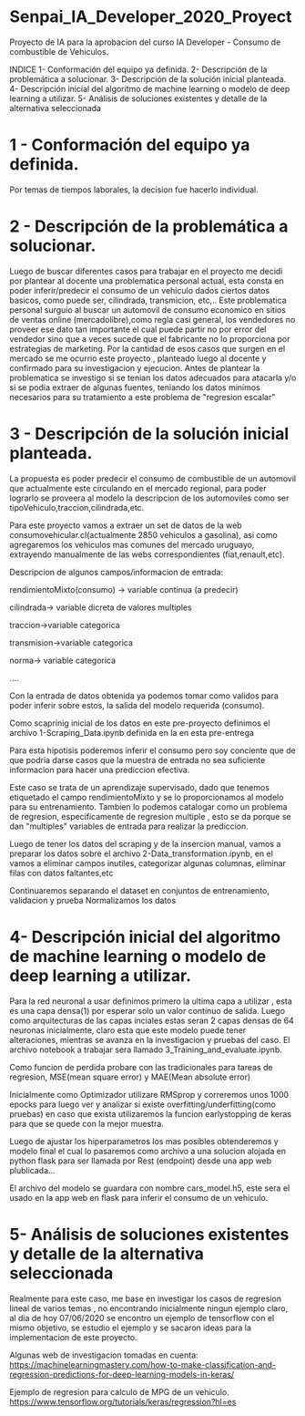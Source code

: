 # Senpai_IA_Developer_2020_Proyect
Proyecto de IA para la aprobacion del curso IA Developer - Consumo de combustible de Vehiculos.

INDICE
1- Conformación del equipo ya definida.
2- Descripción de la problemática a solucionar.
3- Descripción de la solución inicial planteada.
4- Descripción inicial del algoritmo de machine learning o modelo de deep learning a
utilizar.
5- Análisis de soluciones existentes y detalle de la alternativa seleccionada


# 1 - Conformación del equipo ya definida.
Por temas de tiempos laborales, la decision fue hacerlo individual.

# 2 - Descripción de la problemática a solucionar.
Luego de buscar diferentes casos para trabajar en el proyecto me decidi por plantear al docente una problematica personal actual, esta consta en poder inferir/predecir el consumo de un vehiculo dados ciertos datos basicos, como puede ser, cilindrada, transmicion, etc,.. Este problematica  personal surguio al buscar un automovil de consumo  economico en sitios de ventas online (mercadolibre),como regla casi general, los vendedores no proveer ese dato tan importante el cual puede partir no por error del vendedor sino que a veces sucede que el fabricante no lo proporciona por estrategias de marketing. Por la cantidad de esos casos que surgen en el  mercado se me ocurrio este proyecto , planteado luego al docente y confirmado para su investigacion y ejecucion.
Antes de plantear la problematica se investigo si se tenian los datos adecuados para atacarla y/o si se podia extraer de algunas fuentes, teniando los datos minimos necesarios para su tratamiento a este problema de "regresion escalar"

# 3 - Descripción de la solución inicial planteada.

La propuesta es poder predecir el consumo de combustible de un automovil que actualmente este circulando en el mercado regional, para poder lograrlo se proveera al modelo la descripcion de los automoviles como ser tipoVehiculo,traccion,cilindrada,etc.

Para este proyecto vamos a extraer un set de datos de la web consumovehicular.cl(actualmente 2850 vehiculos a gasolina), asi como agregaremos los vehiculos mas comunes del mercado uruguayo, extrayendo manualmente de las webs correspondientes (fiat,renault,etc).

Descripcion de algunos campos/informacion de entrada:

rendimientoMixto(consumo) -> variable continua (a predecir)

cilindrada->  variable dicreta de valores multiples

traccion->variable categorica

transmision->variable categorica

norma-> variable categorica

....

Con la entrada de datos obtenida ya podemos tomar como validos para poder inferir sobre estos, la salida del modelo requerida (consumo).

Como scaprinig inicial de los datos en este pre-proyecto definimos el archivo 1-Scraping_Data.ipynb definida en la en esta pre-entrega

Para esta hipotisis poderemos inferir el consumo pero soy conciente que de que podria darse casos que la muestra de entrada no sea suficiente informacion para hacer una prediccion efectiva. 

Este caso se trata de un aprendizaje supervisado, dado que tenemos etiquetado el campo rendimientoMixto y se lo proporcionamos al modelo para su entrenamiento. Tambien lo podemos catalogar como un problema de regresion, especificamente de regresion multiple , esto se da porque se dan "multiples" variables de entrada para realizar la prediccion.

Luego de tener los datos del scraping y de la insercion manual, vamos a preparar los datos sobre el archivo 2-Data_transformation.ipynb, en el vamos a eliminar campos inutiles, categorizar algunas columnas, eliminar filas con datos faltantes,etc

Continuaremos separando el dataset en conjuntos de entrenamiento, validacion y prueba
Normalizamos los datos

# 4- Descripción inicial del algoritmo de machine learning o modelo de deep learning a utilizar.

Para la red neuronal a usar definimos primero la ultima capa a utilizar , esta es una capa densa(1) por esperar solo un valor continuo de salida.
Luego como arquitecturas de las capas inciales estas seran 2 capas densas de 64 neuronas inicialmente, claro esta que este modelo puede tener alteraciones, mientras se avanza en la investigacion y pruebas del caso. El archivo notebook a trabajar sera llamado 3_Training_and_evaluate.ipynb.

Como funcion de perdida probare con las tradicionales para tareas de regresion, MSE(mean square error) y MAE(Mean absolute error)

Inicialmente como  Optimizador utilizare RMSprop y correremos unos 1000 epocks para luego ver y analizar si existe overfitting/underfitting(como pruebas) en caso que exista utilizaremos la funcion earlystopping de keras para que se quede con la mejor muestra.

Luego de ajustar los hiperparametros los mas posibles obtenderemos y modelo final el cual lo pasaremos como archivo a una solucion alojada en python flask para ser llamada por Rest (endpoint) desde una app web plublicada...

El archivo del modelo se guardara con nombre cars_model.h5, este sera el usado en la app web en flask para inferir el consumo de un vehiculo.


# 5- Análisis de soluciones existentes y detalle de la alternativa seleccionada

Realmente para este caso, me base en investigar los casos de regresion lineal de varios temas , no encontrando inicialmente ningun ejemplo claro, al dia de hoy 07/06/2020 se encontro un ejemplo de tensorflow con el mismo objetivo, se estudio el ejemplo y se sacaron ideas para la implementacion de este proyecto.

Algunas web de investigacion tomadas en cuenta:
https://machinelearningmastery.com/how-to-make-classification-and-regression-predictions-for-deep-learning-models-in-keras/

Ejemplo de regresion para calculo de MPG de un vehiculo.
https://www.tensorflow.org/tutorials/keras/regression?hl=es

